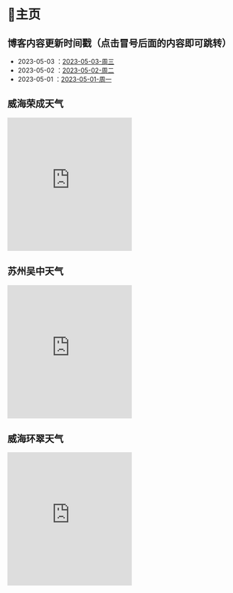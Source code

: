 # 🏡主页

## 博客内容更新时间戳（点击冒号后面的内容即可跳转）

- 2023-05-03 ：[2023-05-03-周三](2023-05-03-%E5%91%A8%E4%B8%89.md)
- 2023-05-02 ：[2023-05-02-周二](2023-05-02-%E5%91%A8%E4%BA%8C.md)
- 2023-05-01 ：[2023-05-01-周一](2023-05-01-%E5%91%A8%E4%B8%80.md)

## 威海荣成天气

<iframe width="280" scrolling="no" height="300" frameborder="0" allowtransparency="true" src="https://i.tianqi.com?c=code&id=55&icon=1&py=rongcheng2&site=12"></iframe>

## 苏州吴中天气

<iframe width="280" scrolling="no" height="300" frameborder="0" allowtransparency="true" src="https://i.tianqi.com?c=code&id=55&icon=1&py=wuzhong1&site=12"></iframe>

## 威海环翠天气

<iframe width="280" scrolling="no" height="300" frameborder="0" allowtransparency="true" src="https://i.tianqi.com?c=code&id=55&icon=1&py=huancuiqu&site=12"></iframe>